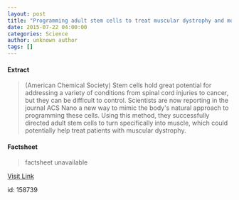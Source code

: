 ```yaml
---
layout: post
title: "Programming adult stem cells to treat muscular dystrophy and more by mimicking nature"
date: 2015-07-22 04:00:00
categories: Science
author: unknown author
tags: []
---
```



#### Extract
>(American Chemical Society) Stem cells hold great potential for addressing a variety of conditions from spinal cord injuries to cancer, but they can be difficult to control. Scientists are now reporting in the journal ACS Nano a new way to mimic the body's natural approach to programming these cells. Using this method, they successfully directed adult stem cells to turn specifically into muscle, which could potentially help treat patients with muscular dystrophy.

#### Factsheet
>factsheet unavailable

[Visit Link](http://www.eurekalert.org/pub_releases/2015-07/acs-pas072215.php)

id:  158739
